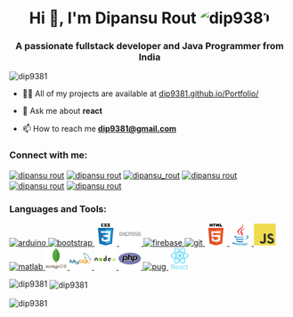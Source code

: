 <h1 align="center">Hi 👋, I'm Dipansu Rout <img style="border-radius:50%" src="https://img.freepik.com/free-vector/hacker-operating-laptop-cartoon-icon-illustration-technology-icon-concept-isolated-flat-cartoon-style_138676-2387.jpg?w=740&t=st=1687102200~exp=1687102800~hmac=63a9e2e7a6c3df79306641d132ad8363566f7a5b9479d0787bb7c08efc1be754" alt="dip9381" width='100' /></h1>
<h3 align="center">A passionate fullstack developer and Java Programmer from India</h3>

<p align="left"> <img src="https://komarev.com/ghpvc/?username=dip9381&label=Profile%20views&color=0e75b6&style=flat" alt="dip9381" /> </p>

- 👨‍💻 All of my projects are available at [dip9381.github.io/Portfolio/](dip9381.github.io/Portfolio/)

- 💬 Ask me about **react**

- 📫 How to reach me **dip9381@gmail.com**

<h3 align="left">Connect with me:</h3>
<p align="left">
<a href="https://www.linkedin.com/in/dipansu-rout-74669a238/" target="blank"><img align="center" src="https://cdn1.iconfinder.com/data/icons/logotypes/32/circle-linkedin-512.png" alt="dipansu rout"  width="40" /></a>
<a href="https://www.facebook.com/dip.ansu.5" target="blank"><img align="center" src="https://cdn1.iconfinder.com/data/icons/logotypes/32/circle-facebook_-512.png" alt="dipansu rout"  width="40" /></a>
<a href="https://www.instagram.com/dipansu_rout/" target="blank"><img align="center" src="https://cdn3.iconfinder.com/data/icons/2018-social-media-logotypes/1000/2018_social_media_popular_app_logo_instagram-512.png" alt="dipansu_rout" width="40" /></a>
<a href="https://www.hackerrank.com/dipansu_rout" target="blank"><img align="center" src="https://cdn4.iconfinder.com/data/icons/logos-and-brands/512/160_Hackerrank_logo_logos-512.png" alt="dipansu rout"  width="40" /></a>
<a href="https://leetcode.com/dipansu_rout/" target="blank"><img align="center" src="https://cdn.icon-icons.com/icons2/2530/PNG/512/leetcode_button_icon_151892.png" alt="dipansu rout" height='30' width="90" /></a>
<a href="https://auth.geeksforgeeks.org/user/dip9381" target="blank"><img align="center" src="https://img.icons8.com/?size=512&id=AbQBhN9v62Ob&format=png" alt="dipansu rout"  width="30" /></a>
</p>

<h3 align="left">Languages and Tools:</h3>
<p align="left"> <a href="https://www.arduino.cc/" target="_blank" rel="noreferrer"> <img src="https://cdn.worldvectorlogo.com/logos/arduino-1.svg" alt="arduino" width="40" height="40"/> </a> <a href="https://getbootstrap.com" target="_blank" rel="noreferrer"> <img src="https://cdn1.iconfinder.com/data/icons/flat-and-simple-part-1/128/bootstrap-512.png" alt="bootstrap" width="40" height="40"/> </a> <a href="https://www.w3schools.com/css/" target="_blank" rel="noreferrer"> <img src="https://raw.githubusercontent.com/devicons/devicon/master/icons/css3/css3-original-wordmark.svg" alt="css3" width="40" height="40"/> </a> <a href="https://expressjs.com" target="_blank" rel="noreferrer"> <img src="https://raw.githubusercontent.com/devicons/devicon/master/icons/express/express-original-wordmark.svg" alt="express" width="40" height="40"/> </a> <a href="https://firebase.google.com/" target="_blank" rel="noreferrer"> <img src="https://www.vectorlogo.zone/logos/firebase/firebase-icon.svg" alt="firebase" width="40" height="40"/> </a> <a href="https://git-scm.com/" target="_blank" rel="noreferrer"> <img src="https://www.vectorlogo.zone/logos/git-scm/git-scm-icon.svg" alt="git" width="40" height="40"/> </a> <a href="https://www.w3.org/html/" target="_blank" rel="noreferrer"> <img src="https://raw.githubusercontent.com/devicons/devicon/master/icons/html5/html5-original-wordmark.svg" alt="html5" width="40" height="40"/> </a> <a href="https://www.java.com" target="_blank" rel="noreferrer"> <img src="https://raw.githubusercontent.com/devicons/devicon/master/icons/java/java-original.svg" alt="java" width="40" height="40"/> </a> <a href="https://developer.mozilla.org/en-US/docs/Web/JavaScript" target="_blank" rel="noreferrer"> <img src="https://raw.githubusercontent.com/devicons/devicon/master/icons/javascript/javascript-original.svg" alt="javascript" width="40" height="40"/> </a> <a href="https://www.mathworks.com/" target="_blank" rel="noreferrer"> <img src="https://upload.wikimedia.org/wikipedia/commons/2/21/Matlab_Logo.png" alt="matlab" width="40" height="40"/> </a> <a href="https://www.mongodb.com/" target="_blank" rel="noreferrer"> <img src="https://raw.githubusercontent.com/devicons/devicon/master/icons/mongodb/mongodb-original-wordmark.svg" alt="mongodb" width="40" height="40"/> </a> <a href="https://www.mysql.com/" target="_blank" rel="noreferrer"> <img src="https://raw.githubusercontent.com/devicons/devicon/master/icons/mysql/mysql-original-wordmark.svg" alt="mysql" width="40" height="40"/> </a> <a href="https://nodejs.org" target="_blank" rel="noreferrer"> <img src="https://raw.githubusercontent.com/devicons/devicon/master/icons/nodejs/nodejs-original-wordmark.svg" alt="nodejs" width="40" height="40"/> </a> <a href="https://www.php.net" target="_blank" rel="noreferrer"> <img src="https://raw.githubusercontent.com/devicons/devicon/master/icons/php/php-original.svg" alt="php" width="40" height="40"/> </a> <a href="https://pugjs.org" target="_blank" rel="noreferrer"> <img src="https://cdn.worldvectorlogo.com/logos/pug.svg" alt="pug" width="40" height="40"/> </a> <a href="https://reactjs.org/" target="_blank" rel="noreferrer"> <img src="https://raw.githubusercontent.com/devicons/devicon/master/icons/react/react-original-wordmark.svg" alt="react" width="40" height="40"/> </a> </p>

<p><img align="left" src="https://github-readme-stats.vercel.app/api/top-langs?username=dip9381&show_icons=true&locale=en&layout=compact" alt="dip9381" /></p>

<p>&nbsp;<img align="center" src="https://github-readme-stats.vercel.app/api?username=dip9381&show_icons=true&locale=en" alt="dip9381" /></p>

<p><img align="center" src="https://github-readme-streak-stats.herokuapp.com/?user=dip9381&" alt="dip9381" /></p>
